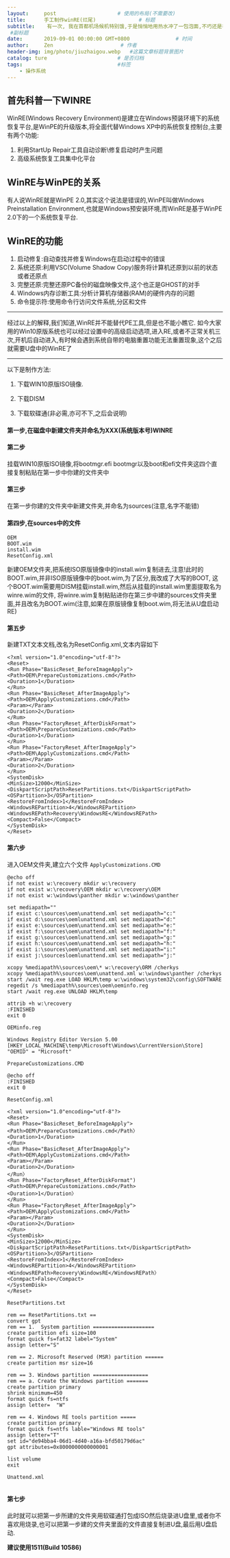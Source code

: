 ```yaml
---
layout:     post                    # 使用的布局(不需要改)
title:      手工制作winRE(烂尾)              # 标题
subtitle:    有一次, 我在首都机场候机特别饿,于是悄悄地用热水冲了一包泡面,不巧还是被人看到了,立即跑出来有4\50人围观看着我吃,羡慕的眼光不时向我投来.接着,我又拿出了一颗茶叶蛋,围观群众这时增加到150多人,人群开始变得沸腾起来!有人大声斥责我炫富\有人摇着头说小伙子太年轻不懂做人要低调\还有漂亮小姑娘不时投来青睐眼....最后,我撕开了一包涪(pei) 陵榨菜,喧嚣的机场立即变得无比安静,这个时刻,已经没有了敌视和谩骂,有的只是仰视和崇拜.....
 #副标题
date:       2019-09-01 00:00:00 GMT+0800               # 时间
author:     Zen                      # 作者
header-img: img/photo/jiuzhaigou.webp   #这篇文章标题背景图片
catalog: ture                       # 是否归档
tags:                               #标签
    - 操作系统
---
```

## 首先科普一下WINRE
WinRE(Windows Recovery Environment)是建立在Windows预装环境下的系统恢复平台,是WinPE的升级版本,将全面代替Windows XP中的系统恢复控制台,主要有两个功能:
1. 利用StartUp Repair工具自动诊断\修复启动时产生问题
2. 高级系统恢复工具集中化平台

## WinRE与WinPE的关系
有人说WinRE就是WinPE 2.0,其实这个说法是错误的,WinPE叫做Windows Preinstallation Environment,也就是Windows预安装环境,而WinRE是基于WinPE 2.0下的一个系统恢复平台.

## WinRE的功能
1. 启动修复:自动查找并修复Windows在启动过程中的错误
2. 系统还原:利用VSC(Volume Shadow Copy)服务将计算机还原到以前的状态或者还原点
3. 完整还原:完整还原PC备份的磁盘映像文件,这个也正是GHOST的对手
4. Windows内存诊断工具:分析计算机存储器(RAM)的硬件内存的问题
5. 命令提示符:使用命令行访问文件系统,分区和文件

----

经过以上的解释,我们知道,WinRE并不能替代PE工具,但是也不能小瞧它.
如今大家用的Win10原版系统也可以经过设置中的高级启动选项,进入RE,或者不正常关机三次,开机后自动进入,有时候会遇到系统自带的电脑重置功能无法重置现象,这个之后就需要U盘中的WinRE了

----

以下是制作方法:
1. 下载WIN10原版ISO镜像.

2. 下载DISM

3. 下载软碟通(非必需,亦可不下,之后会说明)

#### 第一步,在磁盘中新建文件夹并命名为XXX(系统版本号)WINRE
#### 第二步
挂载WIN10原版ISO镜像,将bootmgr.efi bootmgr以及boot和efi文件夹这四个直接复制粘贴在第一步中你建的文件夹中
#### 第三步
在第一步你建的文件夹中新建文件夹,并命名为sources(注意,名字不能错)
#### 第四步,在sources中的文件
```
OEM
BOOT.wim
install.wim
ResetConfig.xml
```
新建OEM文件夹,把系统ISO原版镜像中的install.wim复制进去,注意!此时的BOOT.wim,并非ISO原版镜像中的boot.wim,为了区分,我改成了大写的BOOT,
这个BOOT.wim需要用DISM挂载install.wim,然后从挂载的install.wim里面提取名为winre.wim的文件,
将winre.wim复制粘贴进你在第三步中建的sources文件夹里面,并且改名为BOOT.wim(注意,如果在原版镜像复制boot.wim,将无法从U盘启动RE)
#### 第五步
新建TXT文本文档,改名为ResetConfig.xml,文本内容如下
```
<?xml version="1.0"encoding="utf-8"?>
<Reset>
<Run Phase="BasicReset_BeforeImageApply">
<Path>OEM\PrepareCustomizations.cmd</Path>
<Duration>1</Duration>
</Run>
<Run Phase="BasicReset_AfterImageApply">
<Path>OEM\ApplyCustomizations.cmd</Path>
<Param></Param>
<Duration>2</Duration>
</Rum>
<Run Phase="FactoryReset_AfterDiskFormat">
<Path>OEM\PrepareCustomizations.cmd</Path>
<Duration>1</Duration>
</Run>
<Run Phase="FactoryReset_AfterImageApply">
<Path>OEM\ApplyCustomizations.cmd</Path>
<Param></Param>
<Duration>2</Duration>
</Run>
<SystemDisk>
<MinSize>12000</MinSize>
<DiskpartScriptPath>ResetPartitions.txt</DiskpartScriptPath>
<OSPartition>3</OSPartition>
<RestoreFromIndex>1</RestoreFromIndex>
<WindowsREPartition>4</WindowsREPartition>
<WindowsREPath>Recovery\WindowsRE</WindowsREPath>
<Compact>False</Compact>
</SystemDisk>
</Reset>
```
#### 第六步
进入OEM文件夹,建立六个文件
`ApplyCustomizations.CMD`
```
@echo off
if not exist w:\recovery mkdir w:\recovery
if not exist w:\recovery\OEM mkdir w:\recovery\OEM
if not exist w:\windows\panther mkdir w:\windows\panther

set mediapath=""
if exist c:\sources\oem\unattend.xml set mediapath="c:"
if exist d:\sources\oemlunattend.xml set mediapath="d:"
if exist e:\sources\oem\unattend.xml set mediapath="e:"
if exist f:\sources\oem\unattend.xml set mediapath="f:"
if exist g:\sources\oemlunattend.xml set mediapath="g:"
if exist h:\sources\oem\unattend.xml set mediapath="h:"
if exist i:\sources\oem\unattend.xml set mediapath="i:"
if exist j:\sourcesloemlunattend.xml set mediapath="j:"

xcopy %mediapath%\sources\oem\* w:\recovery\ORM /cherkys
xcopy %mediapath%\sources\oem\unattend.xml w:\windows\panther /cherkys
start /wait reg.exe LOAD HKLM\temp w:\windows\system32\config\SOFTWARE
regedit /s %mediapath%\sources\oem\oeminfo.reg
start /wait reg.exe UNLOAD HKLM\temp

attrib +h w:\recovery
:FINISHED
exit 0
```

`OEMinfo.reg`
```
Windows Registry Editor Version 5.00
[HKEY_LOCAL_MACHINE\temp\Microsoft\Windows\CurrentVersion\Store]
"OEMID" = "Microsoft"
```
`PrepareCustomizations.CMD`
```
@echo off
:FINISHED
exit 0
```
`ResetConfig.xml`
```
<?xml version="1.0"encoding="utf-8"?>
<Reset>
<Run Phase="BasicReset_BeforeImageApply">
<Path>OEM\PrepareCustomizations.cmd</Path〉
<Duration>1</Duration>
</Run>
<Run Phase="BasicReset_AfterImageApply">
<Path>OEM\ApplyCustomizations.cmd</Path>
<Param></Param>
<Duration>2</Duration>
</Run〉
<Run Phase="FactoryReset_AfterDiskFormat")
<Path>OEM\PrepareCustomizations.cmd</Path>
<Duration>1</Duration〉
</Run>
<Run Phase="FactoryReset_AfterImageApply">
<Path>OEM\ApplyCustomizations.cmd</Path>
<Param></Param>
<Duration>2</Duration>
</Run>
<SystemDisk>
<MinSize>12000</MinSize>
<DiskpartScriptPath>ResetPartitions.txt</DiskpartScriptPath>
<OSPartition>3</OSPartition>
<RestoreFromIndex>1</RestoreFromIndex>
<WindowsREPartition>4</WindowsREPartition>
<WindowsREPath>Recovery\WindowsRE</WindowsREPath〉
<Conmpact>False</Compact>
</SystemDisk>
</Reset>
```

`ResetPartitions.txt`
```
rem == ResetPartitions.txt ==  
convert gpt  
rem == 1.  System partition ====================
create partition efi size=100
format quick fs=fat32 label="System"
assign letter="S"

rem == 2. Microsoft Reserved (MSR) partition ======
create partition msr size=16

rem == 3. Windows partition ==================
rem == a. Create the Windows partition =======
create partition primary
shrink minimum=450
format quick fs=ntfs
assign letter=  "W"

rem == 4. Windows RE tools partition =====
create partition primary
format quick fs=ntfs lable="Windows RE tools"
assign letter="T"
set id="de94bba4-06d1-4d40-a16a-bfd50179d6ac"
gpt attributes=0x8000000000000001

list volume
exit
```
`Unattend.xml`
```

```

#### 第七步
此时就可以把第一步所建的文件夹用软碟通打包成ISO然后烧录进U盘里,或者你不喜欢用烧录,也可以把第一步建的文件夹里面的文件直接复制进U盘,最后用U盘启动.

**建议使用1511(Build 10586)**
